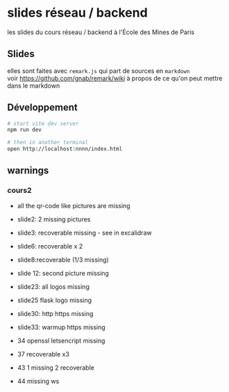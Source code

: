 # slides réseau / backend

les slides du cours réseau / backend à l'École des Mines de Paris

## Slides

elles sont faites avec `remark.js` qui part de sources en `markdown`  
voir <https://github.com/gnab/remark/wiki> à propos de ce qu'on peut mettre dans le markdown

## Développement

```bash
# start vite dev server
npm run dev

# then in another terminal
open http://localhost:nnnn/index.html
```

## warnings

### cours2

- all the qr-code like pictures are missing

- slide2: 2 missing pictures
- slide3: recoverable missing - see in excalidraw
- slide6: recoverable x 2
- slide8:recoverable (1/3 missing)
- slide 12: second picture missing
- slide23: all logos missing
- slide25 flask logo missing
- slide30: http https missing
- slide33: warmup https missing
- 34 openssl letsencript missing
- 37 recoverable x3
- 43 1 missing 2 recoverable
- 44 missing ws